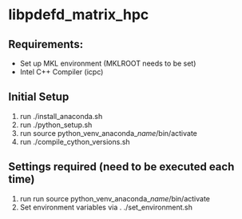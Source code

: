 # libpdefd_matrix_hpc

## Requirements:
- Set up MKL environment (MKLROOT needs to be set)
- Intel C++ Compiler (icpc)


## Initial Setup
1. run ./install\_anaconda.sh
2. run ./python\_setup.sh
3. run source python\_venv\_anaconda\_*name*/bin/activate
4. run ./compile\_cython\_versions.sh

## Settings required (need to be executed each time)
1. run run source python\_venv\_anaconda\_*name*/bin/activate
2. Set environment variables via . ./set\_environment.sh

